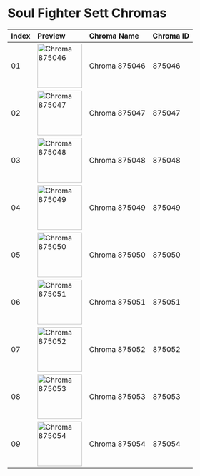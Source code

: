 # Soul Fighter Sett Chromas

| Index | Preview | Chroma Name | Chroma ID |
|:---|:---|:---|:---|
| 01 | <img src='https://raw.communitydragon.org/latest/plugins/rcp-be-lol-game-data/global/default/v1/champion-chroma-images/875/875046.png' alt='Chroma 875046' width='100'> | Chroma 875046 | 875046 |
| 02 | <img src='https://raw.communitydragon.org/latest/plugins/rcp-be-lol-game-data/global/default/v1/champion-chroma-images/875/875047.png' alt='Chroma 875047' width='100'> | Chroma 875047 | 875047 |
| 03 | <img src='https://raw.communitydragon.org/latest/plugins/rcp-be-lol-game-data/global/default/v1/champion-chroma-images/875/875048.png' alt='Chroma 875048' width='100'> | Chroma 875048 | 875048 |
| 04 | <img src='https://raw.communitydragon.org/latest/plugins/rcp-be-lol-game-data/global/default/v1/champion-chroma-images/875/875049.png' alt='Chroma 875049' width='100'> | Chroma 875049 | 875049 |
| 05 | <img src='https://raw.communitydragon.org/latest/plugins/rcp-be-lol-game-data/global/default/v1/champion-chroma-images/875/875050.png' alt='Chroma 875050' width='100'> | Chroma 875050 | 875050 |
| 06 | <img src='https://raw.communitydragon.org/latest/plugins/rcp-be-lol-game-data/global/default/v1/champion-chroma-images/875/875051.png' alt='Chroma 875051' width='100'> | Chroma 875051 | 875051 |
| 07 | <img src='https://raw.communitydragon.org/latest/plugins/rcp-be-lol-game-data/global/default/v1/champion-chroma-images/875/875052.png' alt='Chroma 875052' width='100'> | Chroma 875052 | 875052 |
| 08 | <img src='https://raw.communitydragon.org/latest/plugins/rcp-be-lol-game-data/global/default/v1/champion-chroma-images/875/875053.png' alt='Chroma 875053' width='100'> | Chroma 875053 | 875053 |
| 09 | <img src='https://raw.communitydragon.org/latest/plugins/rcp-be-lol-game-data/global/default/v1/champion-chroma-images/875/875054.png' alt='Chroma 875054' width='100'> | Chroma 875054 | 875054 |
